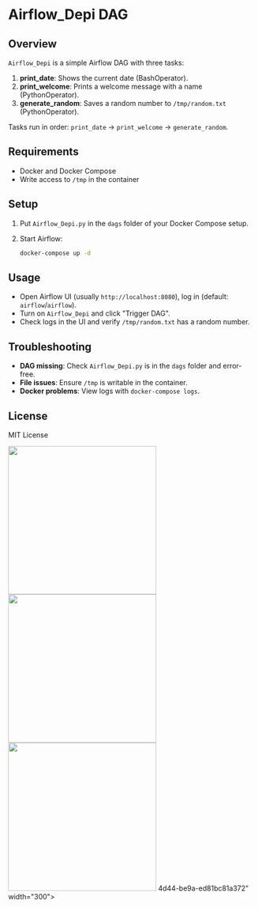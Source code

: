 # Airflow_Depi DAG

## Overview

`Airflow_Depi` is a simple Airflow DAG with three tasks:

1. **print_date**: Shows the current date (BashOperator).
2. **print_welcome**: Prints a welcome message with a name (PythonOperator).
3. **generate_random**: Saves a random number to `/tmp/random.txt` (PythonOperator).

Tasks run in order: `print_date` → `print_welcome` → `generate_random`.

## Requirements

- Docker and Docker Compose
- Write access to `/tmp` in the container

## Setup


1. Put `Airflow_Depi.py` in the `dags` folder of your Docker Compose setup.
2. Start Airflow:

   ```bash
   docker-compose up -d
   ```

## Usage

- Open Airflow UI (usually `http://localhost:8080`), log in (default: `airflow`/`airflow`).
- Turn on `Airflow_Depi` and click "Trigger DAG".
- Check logs in the UI and verify `/tmp/random.txt` has a random number.

## Troubleshooting

- **DAG missing**: Check `Airflow_Depi.py` is in the `dags` folder and error-free.
- **File issues**: Ensure `/tmp` is writable in the container.
- **Docker problems**: View logs with `docker-compose logs`.

## License

MIT License
<div>
<img src "https://github.com/user-attachments/assets/3fea71e4-64c4-4c26-b27d-a50eb2ea729e" width="300">
<img src "https://github.com/user-attachments/assets/3b5432a5-fbe5-4591-88ec-ce2930e1905e" width="300">
<img src "https://github.com/user-attachments/assets/b05078cf-06df-420b-bad6-9bf1e2*275123" width="300">
<img src "https://github.com/user-attachments/assets/0ede2d7b-3e35- />4d44-be9a-ed81bc81a372" width="300">
</div>


